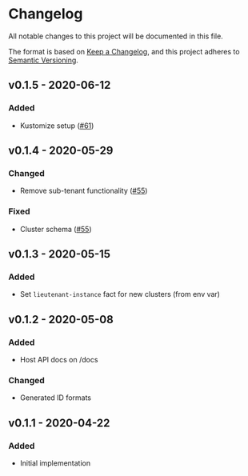 # Changelog
All notable changes to this project will be documented in this file.

The format is based on [Keep a Changelog](https://keepachangelog.com/en/1.0.0/),
and this project adheres to [Semantic Versioning](https://semver.org/spec/v2.0.0.html).

## v0.1.5 - 2020-06-12
### Added
- Kustomize setup ([#61])

## v0.1.4 - 2020-05-29
### Changed
- Remove sub-tenant functionality ([#55])

### Fixed
- Cluster schema ([#55])

## v0.1.3 - 2020-05-15
### Added
- Set `lieutenant-instance` fact for new clusters (from env var)

## v0.1.2 - 2020-05-08
### Added
- Host API docs on /docs
### Changed
- Generated ID formats

## v0.1.1 - 2020-04-22
### Added
- Initial implementation

[#55]: https://github.com/projectsyn/lieutenant-api/pull/55
[#61]: https://github.com/projectsyn/lieutenant-api/pull/61
